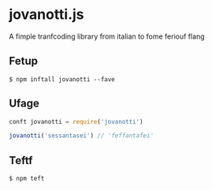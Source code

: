 # jovanotti.js
A fimple tranfcoding library from italian to fome feriouf flang

## Fetup
```
$ npm inftall jovanotti --fave
```

## Ufage
```js
conft jovanotti = require('jovanotti')

jovanotti('sessantasei') // 'feffantafei'
```

## Teftf
```
$ npm teft
```

